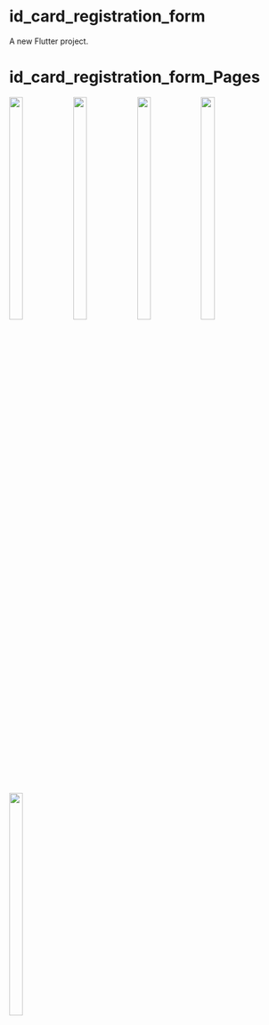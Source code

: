 # id_card_registration_form

A new Flutter project.

# id_card_registration_form_Pages
<p>
   <img src="https://github.com/Krupaparmar30/id_card_registration_form/assets/149374671/158b8e13-a772-440e-a176-bd2b7bab5df7"width=22% height=32%>
   <img src="https://github.com/Krupaparmar30/id_card_registration_form/assets/149374671/3c24c820-69d4-4ab9-aea6-7b8ae291d8f8"width=22% height=32%>
   <img src="https://github.com/Krupaparmar30/id_card_registration_form/assets/149374671/6194610e-ca35-4b6a-a138-277f400b8043"width=22% height=32%>
   <img src="https://github.com/Krupaparmar30/id_card_registration_form/assets/149374671/3d7d3df9-9322-46b9-826f-4638d6b74550"width=22% height=32%>
   <img src="https://github.com/Krupaparmar30/id_card_registration_form/assets/149374671/488575c9-0ac9-493c-a8dc-da3ec25721d4"width=22% height=32%>
</p>


